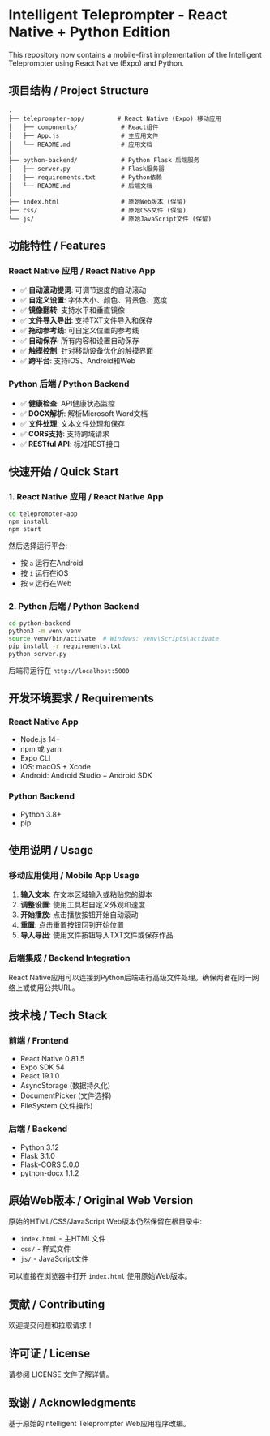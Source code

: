 # Intelligent Teleprompter - React Native + Python Edition

This repository now contains a mobile-first implementation of the Intelligent Teleprompter using React Native (Expo) and Python.

## 项目结构 / Project Structure

```
.
├── teleprompter-app/         # React Native (Expo) 移动应用
│   ├── components/            # React组件
│   ├── App.js                 # 主应用文件
│   └── README.md              # 应用文档
│
├── python-backend/            # Python Flask 后端服务
│   ├── server.py              # Flask服务器
│   ├── requirements.txt       # Python依赖
│   └── README.md              # 后端文档
│
├── index.html                 # 原始Web版本 (保留)
├── css/                       # 原始CSS文件 (保留)
└── js/                        # 原始JavaScript文件 (保留)
```

## 功能特性 / Features

### React Native 应用 / React Native App

- ✅ **自动滚动提词**: 可调节速度的自动滚动
- ✅ **自定义设置**: 字体大小、颜色、背景色、宽度
- ✅ **镜像翻转**: 支持水平和垂直镜像
- ✅ **文件导入导出**: 支持TXT文件导入和保存
- ✅ **拖动参考线**: 可自定义位置的参考线
- ✅ **自动保存**: 所有内容和设置自动保存
- ✅ **触摸控制**: 针对移动设备优化的触摸界面
- ✅ **跨平台**: 支持iOS、Android和Web

### Python 后端 / Python Backend

- ✅ **健康检查**: API健康状态监控
- ✅ **DOCX解析**: 解析Microsoft Word文档
- ✅ **文件处理**: 文本文件处理和保存
- ✅ **CORS支持**: 支持跨域请求
- ✅ **RESTful API**: 标准REST接口

## 快速开始 / Quick Start

### 1. React Native 应用 / React Native App

```bash
cd teleprompter-app
npm install
npm start
```

然后选择运行平台:
- 按 `a` 运行在Android
- 按 `i` 运行在iOS
- 按 `w` 运行在Web

### 2. Python 后端 / Python Backend

```bash
cd python-backend
python3 -m venv venv
source venv/bin/activate  # Windows: venv\Scripts\activate
pip install -r requirements.txt
python server.py
```

后端将运行在 `http://localhost:5000`

## 开发环境要求 / Requirements

### React Native App
- Node.js 14+
- npm 或 yarn
- Expo CLI
- iOS: macOS + Xcode
- Android: Android Studio + Android SDK

### Python Backend
- Python 3.8+
- pip

## 使用说明 / Usage

### 移动应用使用 / Mobile App Usage

1. **输入文本**: 在文本区域输入或粘贴您的脚本
2. **调整设置**: 使用工具栏自定义外观和速度
3. **开始播放**: 点击播放按钮开始自动滚动
4. **重置**: 点击重置按钮回到开始位置
5. **导入导出**: 使用文件按钮导入TXT文件或保存作品

### 后端集成 / Backend Integration

React Native应用可以连接到Python后端进行高级文件处理。确保两者在同一网络上或使用公共URL。

## 技术栈 / Tech Stack

### 前端 / Frontend
- React Native 0.81.5
- Expo SDK 54
- React 19.1.0
- AsyncStorage (数据持久化)
- DocumentPicker (文件选择)
- FileSystem (文件操作)

### 后端 / Backend
- Python 3.12
- Flask 3.1.0
- Flask-CORS 5.0.0
- python-docx 1.1.2

## 原始Web版本 / Original Web Version

原始的HTML/CSS/JavaScript Web版本仍然保留在根目录中:
- `index.html` - 主HTML文件
- `css/` - 样式文件
- `js/` - JavaScript文件

可以直接在浏览器中打开 `index.html` 使用原始Web版本。

## 贡献 / Contributing

欢迎提交问题和拉取请求！

## 许可证 / License

请参阅 LICENSE 文件了解详情。

## 致谢 / Acknowledgments

基于原始的Intelligent Teleprompter Web应用程序改编。
